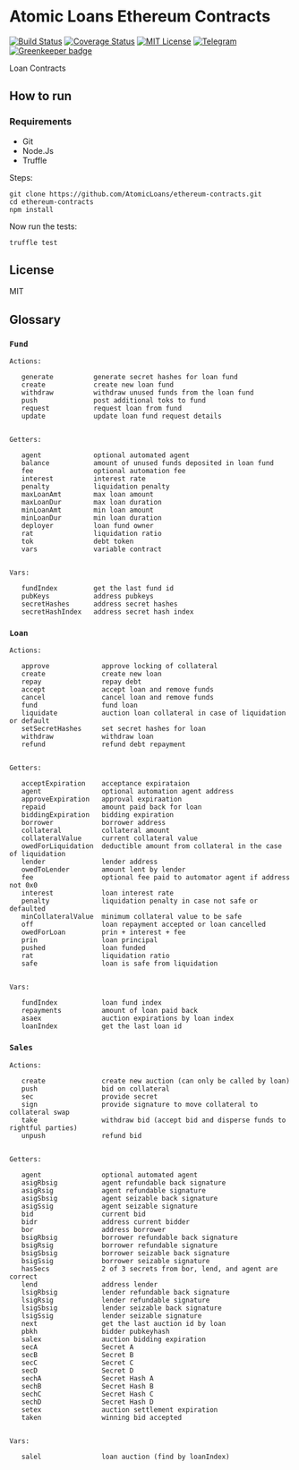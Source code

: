 
# Atomic Loans Ethereum Contracts

[![Build Status](https://travis-ci.org/AtomicLoans/atomicloans-eth-contracts.svg?branch=master)](https://travis-ci.org/AtomicLoans/atomicloans-eth-contracts)
[![Coverage Status](https://coveralls.io/repos/github/AtomicLoans/atomicloans-eth-contracts/badge.svg)](https://coveralls.io/github/AtomicLoans/atomicloans-eth-contracts)
[![MIT License](https://img.shields.io/badge/license-MIT-brightgreen.svg)](./LICENSE.md)
[![Telegram](https://img.shields.io/badge/chat-on%20telegram-blue.svg)](https://t.me/Atomic_Loans)
[![Greenkeeper badge](https://badges.greenkeeper.io/AtomicLoans/atomicloans-eth-contracts.svg)](https://greenkeeper.io/)

Loan Contracts

## How to run

### Requirements

- Git
- Node.Js
- Truffle

Steps:

```
git clone https://github.com/AtomicLoans/ethereum-contracts.git
cd ethereum-contracts
npm install
```

Now run the tests:

`truffle test`

## License

MIT

## Glossary

### `Fund`
```
Actions:

   generate          generate secret hashes for loan fund
   create            create new loan fund
   withdraw          withdraw unused funds from the loan fund
   push              post additional toks to fund
   request           request loan from fund
   update            update loan fund request details


Getters:

   agent             optional automated agent
   balance           amount of unused funds deposited in loan fund
   fee               optional automation fee
   interest          interest rate
   penalty           liquidation penalty
   maxLoanAmt        max loan amount
   maxLoanDur        max loan duration
   minLoanAmt        min loan amount
   minLoanDur        min loan duration
   deployer          loan fund owner
   rat               liquidation ratio
   tok               debt token
   vars              variable contract


Vars:

   fundIndex         get the last fund id
   pubKeys           address pubkeys
   secretHashes      address secret hashes
   secretHashIndex   address secret hash index

```


### `Loan`
```
Actions:

   approve             approve locking of collateral
   create              create new loan
   repay               repay debt
   accept              accept loan and remove funds
   cancel              cancel loan and remove funds
   fund                fund loan
   liquidate           auction loan collateral in case of liquidation or default
   setSecretHashes     set secret hashes for loan
   withdraw            withdraw loan
   refund              refund debt repayment 


Getters:

   acceptExpiration    acceptance expirataion
   agent               optional automation agent address
   approveExpiration   approval expiraation
   repaid              amount paid back for loan
   biddingExpiration   bidding expiration
   borrower            borrower address
   collateral          collateral amount
   collateralValue     current collateral value
   owedForLiquidation  deductible amount from collateral in the case of liquidation
   lender              lender address
   owedToLender        amount lent by lender
   fee                 optional fee paid to automator agent if address not 0x0
   interest            loan interest rate
   penalty             liquidation penalty in case not safe or defaulted
   minCollateralValue  minimum collateral value to be safe
   off                 loan repayment accepted or loan cancelled
   owedForLoan         prin + interest + fee
   prin                loan principal
   pushed              loan funded
   rat                 liquidation ratio
   safe                loan is safe from liquidation


Vars:

   fundIndex           loan fund index
   repayments          amount of loan paid back
   asaex               auction expirations by loan index
   loanIndex           get the last loan id

```

### `Sales`
```
Actions:

   create              create new auction (can only be called by loan)
   push                bid on collateral
   sec                 provide secret
   sign                provide signature to move collateral to collateral swap
   take                withdraw bid (accept bid and disperse funds to rightful parties)
   unpush              refund bid


Getters:

   agent               optional automated agent
   asigRbsig           agent refundable back signature
   asigRsig            agent refundable signature
   asigSbsig           agent seizable back signature
   asigSsig            agent seizable signature
   bid                 current bid
   bidr                address current bidder
   bor                 address borrower
   bsigRbsig           borrower refundable back signature
   bsigRsig            borrower refundable signature
   bsigSbsig           borrower seizable back signature
   bsigSsig            borrower seizable signature
   hasSecs             2 of 3 secrets from bor, lend, and agent are correct
   lend                address lender
   lsigRbsig           lender refundable back signature
   lsigRsig            lender refundable signature
   lsigSbsig           lender seizable back signature
   lsigSsig            lender seizable signature
   next                get the last auction id by loan
   pbkh                bidder pubkeyhash
   salex               auction bidding expiration
   secA                Secret A
   secB                Secret B
   secC                Secret C
   secD                Secret D
   sechA               Secret Hash A
   sechB               Secret Hash B
   sechC               Secret Hash C
   sechD               Secret Hash D
   setex               auction settlement expiration
   taken               winning bid accepted


Vars:

   salel               loan auction (find by loanIndex)

```

